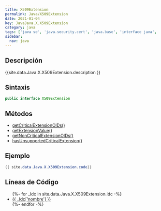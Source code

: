 ```yaml
---
title: X509Extension
permalink: Java/X509Extension
date: 2021-01-04
key: JavaJava.X.X509Extension
category: java
tags: ['java se', 'java.security.cert', 'java.base', 'interface java', 'Java 1.2']
sidebar: 
  nav: java
---
```


## Descripción
{{site.data.Java.X.X509Extension.description }}

## Sintaxis
~~~java
public interface X509Extension
~~~

## Métodos
* [getCriticalExtensionOIDs()](/Java/X509Extension/getCriticalExtensionOIDs)
* [getExtensionValue()](/Java/X509Extension/getExtensionValue)
* [getNonCriticalExtensionOIDs()](/Java/X509Extension/getNonCriticalExtensionOIDs)
* [hasUnsupportedCriticalExtension()](/Java/X509Extension/hasUnsupportedCriticalExtension)

## Ejemplo
~~~java
{{ site.data.Java.X.X509Extension.code}}
~~~

## Líneas de Código
<ul>
{%- for _ldc in site.data.Java.X.X509Extension.ldc -%}
   <li>
       <a href="{{_ldc['url'] }}">{{ _ldc['nombre'] }}</a>
   </li>
{%- endfor -%}
</ul>
